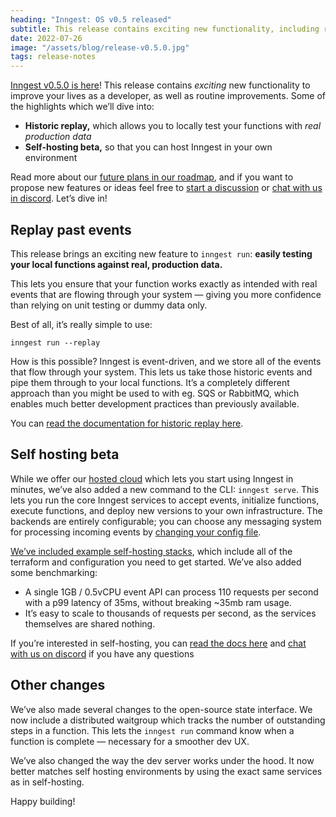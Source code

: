 ```yaml
---
heading: "Inngest: OS v0.5 released"
subtitle: This release contains exciting new functionality, including replay and our self-hosting services
date: 2022-07-26
image: "/assets/blog/release-v0.5.0.jpg"
tags: release-notes
---
```


[Inngest v0.5.0 is here](https://www.github.com/inngest/inngest)! This release contains _exciting_ new functionality to improve your lives as a developer, as well as routine improvements. Some of the highlights which we’ll dive into:

- **Historic replay,** which allows you to locally test your functions with _real production data_
- **Self-hosting beta,** so that you can host Inngest in your own environment

Read more about our [future plans in our roadmap](https://github.com/orgs/inngest/projects/1), and if you want to propose new features or ideas feel free to [start a discussion](https://github.com/inngest/inngest/discussions) or [chat with us in discord](https://www.inngest.com/discord). Let’s dive in!

## Replay past events

This release brings an exciting new feature to `inngest run`: **easily testing your local functions against real, production data.**

This lets you ensure that your function works exactly as intended with real events that are flowing through your system — giving you more confidence than relying on unit testing or dummy data only.

Best of all, it’s really simple to use:

```
inngest run --replay
```

How is this possible? Inngest is event-driven, and we store all of the events that flow through your system. This lets us take those historic events and pipe them through to your local functions. It’s a completely different approach than you might be used to with eg. SQS or RabbitMQ, which enables much better development practices than previously available.

You can [read the documentation for historic replay here](https://www.inngest.com/docs/cli/run).

## Self hosting beta

While we offer our [hosted cloud](https://www.inngest.com/sign-up?ref=v0.5.0) which lets you start using Inngest in minutes, we’ve also added a new command to the CLI: `inngest serve`. This lets you run the core Inngest services to accept events, initialize functions, execute functions, and deploy new versions to your own infrastructure. The backends are entirely configurable; you can choose any messaging system for processing incoming events by [changing your config file](https://github.com/inngest/inngest/blob/main/pkg/cuedefs/config/config.cue).

[We’ve included example self-hosting stacks](https://github.com/inngest/inngest/tree/main/hosting-stacks/), which include all of the terraform and configuration you need to get started. We’ve also added some benchmarking:

- A single 1GB / 0.5vCPU event API can process 110 requests per second with a p99 latency of 35ms, without breaking ~35mb ram usage.
- It’s easy to scale to thousands of requests per second, as the services themselves are shared nothing.

If you’re interested in self-hosting, you can [read the docs here](https://www.inngest.com/docs/self-hosting) and [chat with us on discord](https://www.inngest.com/discord) if you have any questions

## Other changes

We’ve also made several changes to the open-source state interface. We now include a distributed waitgroup which tracks the number of outstanding steps in a function. This lets the `inngest run` command know when a function is complete — necessary for a smoother dev UX.

We’ve also changed the way the dev server works under the hood. It now better matches self hosting environments by using the exact same services as in self-hosting.

Happy building!
